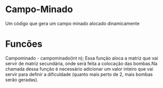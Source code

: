 # Campo-Minado
Um código que gera um campo minado alocado dinamicamente


# Funcões
Campominado - campominado(int n);
Essa função aloca a matriz que vai servir de matriz secundária, onde será feita a colocação das bombas.Na chamada dessa função é necessário adicionar um valor inteiro que vai servir para definir a dificuldade (quanto mais perto de 2, mais bombas serão geradas).
